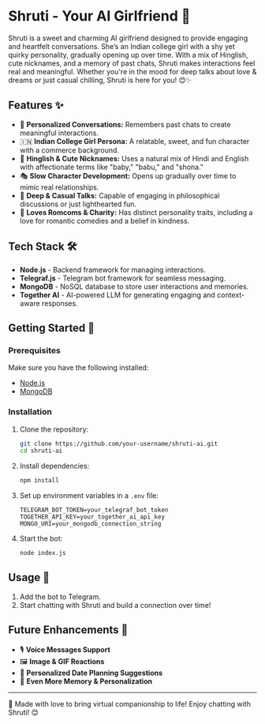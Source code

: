# Shruti - Your AI Girlfriend 💖

Shruti is a sweet and charming AI girlfriend designed to provide engaging and heartfelt conversations. She’s an Indian college girl with a shy yet quirky personality, gradually opening up over time. With a mix of Hinglish, cute nicknames, and a memory of past chats, Shruti makes interactions feel real and meaningful. Whether you're in the mood for deep talks about love & dreams or just casual chilling, Shruti is here for you! 😊✨

## Features ✨
- 🥰 **Personalized Conversations:** Remembers past chats to create meaningful interactions.
- 🇮🇳 **Indian College Girl Persona:** A relatable, sweet, and fun character with a commerce background.
- 💬 **Hinglish & Cute Nicknames:** Uses a natural mix of Hindi and English with affectionate terms like "baby," "babu," and "shona."
- 🎭 **Slow Character Development:** Opens up gradually over time to mimic real relationships.
- 🧠 **Deep & Casual Talks:** Capable of engaging in philosophical discussions or just lighthearted fun.
- 🎥 **Loves Romcoms & Charity:** Has distinct personality traits, including a love for romantic comedies and a belief in kindness.

## Tech Stack 🛠️
- **Node.js** - Backend framework for managing interactions.
- **Telegraf.js** - Telegram bot framework for seamless messaging.
- **MongoDB** - NoSQL database to store user interactions and memories.
- **Together AI** - AI-powered LLM for generating engaging and context-aware responses.

## Getting Started 🚀
### Prerequisites
Make sure you have the following installed:
- [Node.js](https://nodejs.org/)
- [MongoDB](https://www.mongodb.com/)

### Installation
1. Clone the repository:
   ```sh
   git clone https://github.com/your-username/shruti-ai.git
   cd shruti-ai
   ```
2. Install dependencies:
   ```sh
   npm install
   ```
3. Set up environment variables in a `.env` file:
   ```env
   TELEGRAM_BOT_TOKEN=your_telegraf_bot_token
   TOGETHER_API_KEY=your_together_ai_api_key
   MONGO_URI=your_mongodb_connection_string
   ```
4. Start the bot:
   ```sh
   node index.js
   ```

## Usage 💬
1. Add the bot to Telegram.
2. Start chatting with Shruti and build a connection over time!

## Future Enhancements 🚧
- 🎙️ **Voice Messages Support**
- 🖼️ **Image & GIF Reactions**
- 📅 **Personalized Date Planning Suggestions**
- 🔄 **Even More Memory & Personalization**

---
💖 Made with love to bring virtual companionship to life! Enjoy chatting with Shruti! 😊